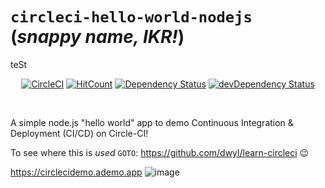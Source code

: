 # `circleci-hello-world-nodejs` (_snappy name, IKR!_)

teSt
<div align="center">

[![CircleCI](https://circleci.com/gh/nelsonic/circleci-hello-world-nodejs.svg?style=svg)](https://circleci.com/gh/nelsonic/circleci-hello-world-nodejs)
[![HitCount](http://hits.dwyl.io/nelsonic/circleci-hello-world-nodejs.svg)](https://github.com/nelsonic/circleci-hello-world-nodejs)
[![Dependency Status](https://img.shields.io/david/nelsonic/circleci-hello-world-nodejs.svg?style=flat-square)](https://david-dm.org/nelsonic/circleci-hello-world-nodejs)
[![devDependency Status](https://img.shields.io/david/dev/nelsonic/circleci-hello-world-nodejs.svg?style=flat-square)](https://david-dm.org/nelsonic/circleci-hello-world-nodejs#info=devDependencies)
</div>

<br />

A simple node.js "hello world" app to demo Continuous Integration
&amp; Deployment (CI/CD) on Circle-CI!

To see where this is _used_ `GOTO`: https://github.com/dwyl/learn-circleci :wink:

https://circlecidemo.ademo.app
![image](https://user-images.githubusercontent.com/194400/41682167-db9f698e-74ce-11e8-9452-f93d59b252f9.png)
